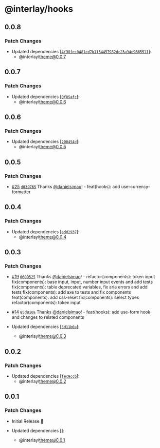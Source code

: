# @interlay/hooks

## 0.0.8

### Patch Changes

- Updated dependencies [[`4f38fec0481cd7b1134457932dc23a94c9665511`](https://github.com/interlay/ui/commit/4f38fec0481cd7b1134457932dc23a94c9665511)]:
  - @interlay/theme@0.0.7

## 0.0.7

### Patch Changes

- Updated dependencies [[`0f85afc`](https://github.com/interlay/ui/commit/0f85afc17d8a576331cbd8ae5f6b743977cf80a0)]:
  - @interlay/theme@0.0.6

## 0.0.6

### Patch Changes

- Updated dependencies [[`200454d`](https://github.com/interlay/ui/commit/200454d7df265c661a5e74d83293179962be8822)]:
  - @interlay/theme@0.0.5

## 0.0.5

### Patch Changes

- [#25](https://github.com/interlay/ui/pull/25) [`d039765`](https://github.com/interlay/ui/commit/d0397657fa39d8e191c2135fe1a02fb350d3890b) Thanks [@danielsimao](https://github.com/danielsimao)! - feat(hooks): add use-currency-formatter

## 0.0.4

### Patch Changes

- Updated dependencies [[`edd2937`](https://github.com/interlay/ui/commit/edd2937b2fbe05fd82b33c1e1cada3ed5c76e3db)]:
  - @interlay/theme@0.0.4

## 0.0.3

### Patch Changes

- [#19](https://github.com/interlay/ui/pull/19) [`0609525`](https://github.com/interlay/ui/commit/06095257734dbe058a1b584642e993c45331a7dd) Thanks [@danielsimao](https://github.com/danielsimao)! - refactor(components): token input
  fix(components): base input, input, number input events and add tests
  fix(components): table deprecated variables, fix aria errors and add tests
  fix(components): add axe to tests and fix components
  feat(components): add css-reset
  fix(components): select types
  refactor(components): token input

- [#14](https://github.com/interlay/ui/pull/14) [`85d810a`](https://github.com/interlay/ui/commit/85d810af98c72454845d62eee7438e2afa19a4f4) Thanks [@danielsimao](https://github.com/danielsimao)! - feat(hooks): add use-form hook and changes to related components

- Updated dependencies [[`5d11b0a`](https://github.com/interlay/ui/commit/5d11b0aa63dd3efa13e16a52f3b267bfa09e45d4)]:
  - @interlay/theme@0.0.3

## 0.0.2

### Patch Changes

- Updated dependencies [[`fec9ccb`](https://github.com/interlay/ui/commit/fec9ccbdbfbee8fa6bb1d8ebfbb29fa5497fd442)]:
  - @interlay/theme@0.0.2

## 0.0.1

### Patch Changes

- Initial Release 🎉

- Updated dependencies []:
  - @interlay/theme@0.0.1
